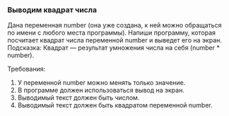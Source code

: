 
### Выводим квадрат числа

Дана переменная number (она уже создана, к ней можно обращаться по имени с любого места программы).
Напиши программу, которая посчитает квадрат числа переменной number и выведет его на экран.
Подсказка:
Квадрат — результат умножения числа на себя (number * number).


Требования:
1.	У переменной number можно менять только значение.
2.	В программе должен использоваться вывод на экран.
3.	Выводимый текст должен быть числом.
4.	Выводимый текст должен быть квадратом переменной number.


